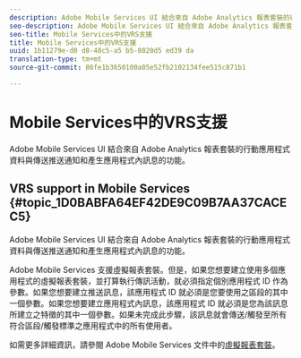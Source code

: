 ```yaml
---
description: Adobe Mobile Services UI 結合來自 Adobe Analytics 報表套裝的行動應用程式資料與傳送推送通知和產生應用程式內訊息的功能。
seo-description: Adobe Mobile Services UI 結合來自 Adobe Analytics 報表套裝的行動應用程式資料與傳送推送通知和產生應用程式內訊息的功能。
seo-title: Mobile Services中的VRS支援
title: Mobile Services中的VRS支援
uuid: 1b11279e-d0 d8-48c5-a5 b5-8020d5 ed39 da
translation-type: tm+mt
source-git-commit: 86fe1b3650100a05e52fb2102134fee515c871b1

---
```



# Mobile Services中的VRS支援

Adobe Mobile Services UI 結合來自 Adobe Analytics 報表套裝的行動應用程式資料與傳送推送通知和產生應用程式內訊息的功能。

## VRS support in Mobile Services {#topic_1D0BABFA64EF42DE9C09B7AA37CACEC5}

Adobe Mobile Services UI 結合來自 Adobe Analytics 報表套裝的行動應用程式資料與傳送推送通知和產生應用程式內訊息的功能。

Adobe Mobile Services 支援虛擬報表套裝。但是，如果您想要建立使用多個應用程式的虛擬報表套裝，並打算執行傳訊活動，就必須指定個別應用程式 ID 作為參數。如果您想要建立推送訊息，該應用程式 ID 就必須是您要使用之區段的其中一個參數。如果您想要建立應用程式內訊息，該應用程式 ID 就必須是您為該訊息所建立之特徵的其中一個參數。如果未完成此步驟，該訊息就會傳送/觸發至所有符合區段/觸發標準之應用程式中的所有使用者。

如需更多詳細資訊，請參閱 Adobe Mobile Services 文件中的[虛擬報表套裝](https://marketing.adobe.com/resources/help/en_US/mobile/c_mob_vrs.html)。
